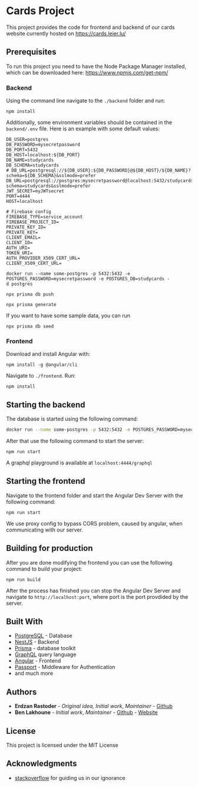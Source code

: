 # Cards Project

This project provides the code for frontend and backend of our cards website currently hosted on <https://cards.leier.lu/>

## Prerequisites

To run this project you need to have the Node Package Manager installed, which can be downloaded here: <https://www.npmjs.com/get-npm/>

### Backend

Using the command line navigate to the `./backend` folder and run:

```shell
npm install
```

Additionally, some environment variables should be contained in the `backend/.env` file. Here is an example with some default values:

```.env
DB_USER=postgres
DB_PASSWORD=mysecretpassword
DB_PORT=5432
DB_HOST=localhost:${DB_PORT}
DB_NAME=studycards
DB_SCHEMA=studycards
# DB_URL=postgresql://${DB_USER}:${DB_PASSWORD}@${DB_HOST}/${DB_NAME}?schema=${DB_SCHEMA}&sslmode=prefer
DB_URL=postgresql://postgres:mysecretpassword@localhost:5432/studycards?schema=studycards&sslmode=prefer
JWT_SECRET=myJWTsecret
PORT=4444
HOST=localhost

# Firebase config
FIREBASE_TYPE=service_account
FIREBASE_PROJECT_ID=
PRIVATE_KEY_ID=
PRIVATE_KEY=
CLIENT_EMAIL=
CLIENT_ID=
AUTH_URI=
TOKEN_URI=
AUTH_PROVIDER_X509_CERT_URL=
CLIENT_X509_CERT_URL=
```

```shell
docker run --name some-postgres -p 5432:5432 -e POSTGRES_PASSWORD=mysecretpassword -e POSTGRES_DB=studycards -d postgres
```

```shell
npx prisma db push
```

```shell
npx prisma generate
```

If you want to have some sample data, you can run

```shell
npx prisma db seed
```

### Frontend

Download and install Angular with:

```shell
npm install -g @angular/cli
```

Navigate to `./frontend`. Run:

```shell
npm install
```

## Starting the backend

The database is started using the following command:

```bash
docker run --name some-postgres -p 5432:5432 -e POSTGRES_PASSWORD=mysecretpassword -e POSTGRES_DB=studycards -d postgres
```

After that use the following command to start the server:

```shell
npm run start
```

A graphql playground is available at `localhost:4444/graphql`

## Starting the frontend

Navigate to the frontend folder and start the Angular Dev Server with the following command:

```shell
npm run start
```

We use proxy config to bypass CORS problem, caused by angular, when communicating with our server.

## Building for production

After you are done modifying the frontend you can use the following command to build your project:

```shell
npm run build
```

After the process has finished you can stop the Angular Dev Server and navigate to `http://localhost:port`, where port is the port provdided by the server.

## Built With

- [PostgreSQL](https://www.postgresql.org/) - Database
- [NestJS](https://expressjs.com/) - Backend
- [Prisma](https://www.prisma.io/) - database toolkit
- [GraphQL](https://graphql.org/) query language
- [Angular](https://angular.io/) - Frontend
- [Passport](http://www.passportjs.org/) - Middleware for Authentication
- and much more

## Authors

- **Erdzan Rastoder** - _Original idea, Initial work_, _Maintainer_ - [Github](https://github.com/orgs/StudyGrow/people/erdzan12)
- **Ben Lakhoune** - _Initial work_, _Maintainer_ - [Github](https://github.com/lakhoune) - [Website](http://lakhoune.com)

## License

This project is licensed under the MIT License

## Acknowledgments

- [stackoverflow](https://stackoverflow.com/) for guiding us in our ignorance
